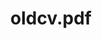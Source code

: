 ---
ee_id: '2229'
site: '1'
type: '2'
url: 2012-020-oldcv.pdf
title: oldcv.pdf
year: '2012'
display_year: '2012'
medium: Web search
dims:
pitch:
ps:
live_url:
related:
youtube:
related_code:
imgs:
subheading:
download:
add_credit:
add_credits:
commission:
layout: things-i-made
---